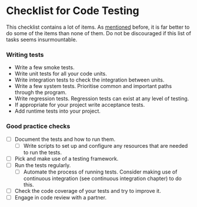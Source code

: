 # Checklist for Code Testing

This checklist contains a lot of items. As [mentioned](#Write_tests_any_tests) before, it is far better to do some of the items than none of them. Do not be discouraged if this list of tasks seems insurmountable.

<a name="Writing_tests"></a>
### Writing tests

- Write a few smoke tests.
- Write unit tests for all your code units.
- Write integration tests to check the integration between units.
- Write a few system tests. Prioritise common and important paths through the program.
- Write regression tests. Regression tests can exist at any level of testing.
- If appropriate for your project write acceptance tests.
- Add runtime tests into your project.

<a name="Good_practice_checks"></a>
### Good practice checks

- [ ] Document the tests and how to run them.
  - [ ] Write scripts to set up and configure any resources that are needed to run the tests.
- [ ] Pick and make use of a testing framework.
- [ ] Run the tests regularly.
  - [ ] Automate the process of running tests. Consider making use of continuous integration (see continuous integration chapter) to do this.
- [ ] Check the code coverage of your tests and try to improve it.
- [ ] Engage in code review with a partner.
